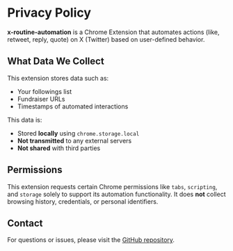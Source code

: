 # Privacy Policy

**x-routine-automation** is a Chrome Extension that automates actions (like, retweet, reply, quote) on X (Twitter) based on user-defined behavior.

## What Data We Collect

This extension stores data such as:
- Your followings list
- Fundraiser URLs
- Timestamps of automated interactions

This data is:
- Stored **locally** using `chrome.storage.local`
- **Not transmitted** to any external servers
- **Not shared** with third parties

## Permissions

This extension requests certain Chrome permissions like `tabs`, `scripting`, and `storage` solely to support its automation functionality. It does **not** collect browsing history, credentials, or personal identifiers.

## Contact

For questions or issues, please visit the [GitHub repository](https://github.com/your-username/x-routine-automation).
